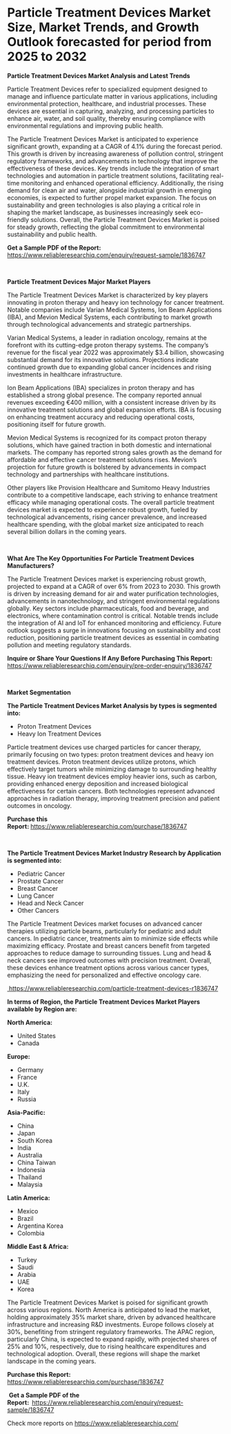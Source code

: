 <p><h1>Particle Treatment Devices Market Size, Market Trends, and Growth Outlook forecasted for period from 2025 to 2032</h1></p><p><strong>Particle Treatment Devices Market Analysis and Latest Trends</strong></p>
<p><p>Particle Treatment Devices refer to specialized equipment designed to manage and influence particulate matter in various applications, including environmental protection, healthcare, and industrial processes. These devices are essential in capturing, analyzing, and processing particles to enhance air, water, and soil quality, thereby ensuring compliance with environmental regulations and improving public health.</p><p>The Particle Treatment Devices Market is anticipated to experience significant growth, expanding at a CAGR of 4.1% during the forecast period. This growth is driven by increasing awareness of pollution control, stringent regulatory frameworks, and advancements in technology that improve the effectiveness of these devices. Key trends include the integration of smart technologies and automation in particle treatment solutions, facilitating real-time monitoring and enhanced operational efficiency. Additionally, the rising demand for clean air and water, alongside industrial growth in emerging economies, is expected to further propel market expansion. The focus on sustainability and green technologies is also playing a critical role in shaping the market landscape, as businesses increasingly seek eco-friendly solutions. Overall, the Particle Treatment Devices Market is poised for steady growth, reflecting the global commitment to environmental sustainability and public health.</p></p>
<p><strong>Get a Sample PDF of the Report:&nbsp;</strong> <a href="https://www.reliableresearchiq.com/enquiry/request-sample/1836747?utm_campaign=3026&utm_medium=2&utm_source=Github&utm_content=ia&utm_term=26032025&utm_id=particle-treatment-devices">https://www.reliableresearchiq.com/enquiry/request-sample/1836747</a></p>
<p>&nbsp;</p>
<p><strong>Particle Treatment Devices Major Market Players</strong></p>
<p><p>The Particle Treatment Devices Market is characterized by key players innovating in proton therapy and heavy ion technology for cancer treatment. Notable companies include Varian Medical Systems, Ion Beam Applications (IBA), and Mevion Medical Systems, each contributing to market growth through technological advancements and strategic partnerships.</p><p>Varian Medical Systems, a leader in radiation oncology, remains at the forefront with its cutting-edge proton therapy systems. The company’s revenue for the fiscal year 2022 was approximately $3.4 billion, showcasing substantial demand for its innovative solutions. Projections indicate continued growth due to expanding global cancer incidences and rising investments in healthcare infrastructure.</p><p>Ion Beam Applications (IBA) specializes in proton therapy and has established a strong global presence. The company reported annual revenues exceeding €400 million, with a consistent increase driven by its innovative treatment solutions and global expansion efforts. IBA is focusing on enhancing treatment accuracy and reducing operational costs, positioning itself for future growth.</p><p>Mevion Medical Systems is recognized for its compact proton therapy solutions, which have gained traction in both domestic and international markets. The company has reported strong sales growth as the demand for affordable and effective cancer treatment solutions rises. Mevion’s projection for future growth is bolstered by advancements in compact technology and partnerships with healthcare institutions.</p><p>Other players like Provision Healthcare and Sumitomo Heavy Industries contribute to a competitive landscape, each striving to enhance treatment efficacy while managing operational costs. The overall particle treatment devices market is expected to experience robust growth, fueled by technological advancements, rising cancer prevalence, and increased healthcare spending, with the global market size anticipated to reach several billion dollars in the coming years.</p></p>
<p>&nbsp;</p>
<p><strong>What Are The Key Opportunities For Particle Treatment Devices Manufacturers?</strong></p>
<p><p>The Particle Treatment Devices market is experiencing robust growth, projected to expand at a CAGR of over 6% from 2023 to 2030. This growth is driven by increasing demand for air and water purification technologies, advancements in nanotechnology, and stringent environmental regulations globally. Key sectors include pharmaceuticals, food and beverage, and electronics, where contamination control is critical. Notable trends include the integration of AI and IoT for enhanced monitoring and efficiency. Future outlook suggests a surge in innovations focusing on sustainability and cost reduction, positioning particle treatment devices as essential in combating pollution and meeting regulatory standards.</p></p>
<p><strong>Inquire or Share Your Questions If Any Before Purchasing This Report:</strong> <a href="https://www.reliableresearchiq.com/enquiry/pre-order-enquiry/1836747?utm_campaign=3026&utm_medium=2&utm_source=Github&utm_content=ia&utm_term=26032025&utm_id=particle-treatment-devices">https://www.reliableresearchiq.com/enquiry/pre-order-enquiry/1836747</a></p>
<p>&nbsp;</p>
<p><strong>Market Segmentation</strong></p>
<p><strong>The Particle Treatment Devices Market Analysis by types is segmented into:</strong></p>
<p><ul><li>Proton Treatment Devices</li><li>Heavy Ion Treatment Devices</li></ul></p>
<p><p>Particle treatment devices use charged particles for cancer therapy, primarily focusing on two types: proton treatment devices and heavy ion treatment devices. Proton treatment devices utilize protons, which effectively target tumors while minimizing damage to surrounding healthy tissue. Heavy ion treatment devices employ heavier ions, such as carbon, providing enhanced energy deposition and increased biological effectiveness for certain cancers. Both technologies represent advanced approaches in radiation therapy, improving treatment precision and patient outcomes in oncology.</p></p>
<p><strong>Purchase this Report:&nbsp;</strong><a href="https://www.reliableresearchiq.com/purchase/1836747?utm_campaign=3026&utm_medium=2&utm_source=Github&utm_content=ia&utm_term=26032025&utm_id=particle-treatment-devices">https://www.reliableresearchiq.com/purchase/1836747</a></p>
<p>&nbsp;</p>
<p><strong>The Particle Treatment Devices Market Industry Research by Application is segmented into:</strong></p>
<p><ul><li>Pediatric Cancer</li><li>Prostate Cancer</li><li>Breast Cancer</li><li>Lung Cancer</li><li>Head and Neck Cancer</li><li>Other Cancers</li></ul></p>
<p><p>The Particle Treatment Devices market focuses on advanced cancer therapies utilizing particle beams, particularly for pediatric and adult cancers. In pediatric cancer, treatments aim to minimize side effects while maximizing efficacy. Prostate and breast cancers benefit from targeted approaches to reduce damage to surrounding tissues. Lung and head & neck cancers see improved outcomes with precision treatment. Overall, these devices enhance treatment options across various cancer types, emphasizing the need for personalized and effective oncology care.</p></p>
<p><a href="https://www.reliableresearchiq.com/particle-treatment-devices-r1836747?utm_campaign=3026&utm_medium=2&utm_source=Github&utm_content=ia&utm_term=26032025&utm_id=particle-treatment-devices">&nbsp;https://www.reliableresearchiq.com/particle-treatment-devices-r1836747</a></p>
<p><strong>In terms of Region, the Particle Treatment Devices Market Players available by Region are:</strong></p>
<p>
    <p> <strong> North America: </strong>
        <ul>
            <li>United States</li>
            <li>Canada</li>
        </ul>
        </p> 
    <p> <strong> Europe: </strong>
        <ul>
            <li>Germany</li>
            <li>France</li>
            <li>U.K.</li>
            <li>Italy</li>
            <li>Russia</li>
        </ul>
        </p> 
    <p> <strong> Asia-Pacific: </strong>
        <ul>
            <li>China</li>
            <li>Japan</li>
            <li>South Korea</li>
            <li>India</li>
            <li>Australia</li>
            <li>China Taiwan</li>
            <li>Indonesia</li>
            <li>Thailand</li>
            <li>Malaysia</li>
        </ul>
        </p> 
    <p> <strong> Latin America: </strong>
        <ul>
            <li>Mexico</li>
            <li>Brazil</li>
            <li>Argentina Korea</li>
            <li>Colombia</li>
        </ul>
        </p> 
    <p> <strong> Middle East & Africa: </strong>
        <ul>
            <li>Turkey</li>
            <li>Saudi</li>
            <li>Arabia</li>
            <li>UAE</li>
            <li>Korea</li>
        </ul>
    </p>
    </p>
<p><p>The Particle Treatment Devices Market is poised for significant growth across various regions. North America is anticipated to lead the market, holding approximately 35% market share, driven by advanced healthcare infrastructure and increasing R&D investments. Europe follows closely at 30%, benefiting from stringent regulatory frameworks. The APAC region, particularly China, is expected to expand rapidly, with projected shares of 25% and 10%, respectively, due to rising healthcare expenditures and technological adoption. Overall, these regions will shape the market landscape in the coming years.</p></p>
<p><strong>Purchase this Report: </strong><a href="https://www.reliableresearchiq.com/purchase/1836747?utm_campaign=3026&utm_medium=2&utm_source=Github&utm_content=ia&utm_term=26032025&utm_id=particle-treatment-devices">https://www.reliableresearchiq.com/purchase/1836747</a></p>
<p>&nbsp;<strong>Get a Sample PDF of the Report:&nbsp;&nbsp;</strong><a href="https://www.reliableresearchiq.com/enquiry/request-sample/1836747?utm_campaign=3026&utm_medium=2&utm_source=Github&utm_content=ia&utm_term=26032025&utm_id=particle-treatment-devices">https://www.reliableresearchiq.com/enquiry/request-sample/1836747</a></p>
<p><strong></strong></p>
<p>Check more reports on <a href="https://www.reliableresearchiq.com/?utm_campaign=3026&utm_medium=2&utm_source=Github&utm_content=ia&utm_term=26032025&utm_id=particle-treatment-devices">https://www.reliableresearchiq.com/</a></p>